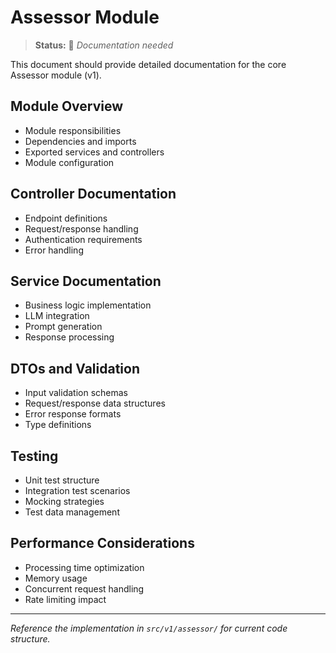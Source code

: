 # Assessor Module

> **Status:** 📝 _Documentation needed_

This document should provide detailed documentation for the core Assessor module (v1).

## Module Overview

- Module responsibilities
- Dependencies and imports
- Exported services and controllers
- Module configuration

## Controller Documentation

- Endpoint definitions
- Request/response handling
- Authentication requirements
- Error handling

## Service Documentation

- Business logic implementation
- LLM integration
- Prompt generation
- Response processing

## DTOs and Validation

- Input validation schemas
- Request/response data structures
- Error response formats
- Type definitions

## Testing

- Unit test structure
- Integration test scenarios
- Mocking strategies
- Test data management

## Performance Considerations

- Processing time optimization
- Memory usage
- Concurrent request handling
- Rate limiting impact

---

_Reference the implementation in `src/v1/assessor/` for current code structure._
